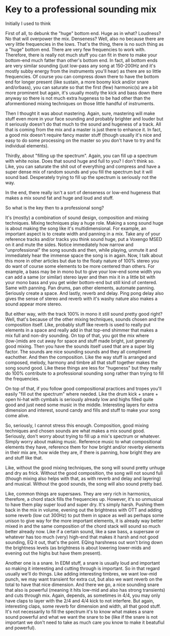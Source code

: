 # Key to a professional sounding mix
Initially I used to think


First of all, to debunk the "huge" bottom end. Huge as in what? Loudness? No that will overpower the mix. Denseness? Well, also no because there are very little frequencies in the lows. That's the thing, there is no such thing as a "huge" bottom end. There are very few frequencies to work with. Therefore, there is really not much stuff you can fit in there to make your bottom-end much fatter than other's bottom end. In fact, all bottom ends are very similar sounding (just low-pass any song at 150-200Hz and it's mostly subby energy from the instruments you'll hear) as there are so little frequencies. Of course you can compress down there to have the bottom end for longer present (like sustain, a more boomy kick and/or snare and/orbass), you can saturate so that the first (few) harmonic(s) are a bit more prominent but again, it's usually mostly the kick and bass down there anyway so there is not much extra hugeness to be had other than the aformentioned mixing techniques on those little handful of instruments.

Then I thought it was about mastering. Again, sure, mastering will make stuff even more in your face sounding and probably brighter and louder but it seriously doesn't do that much to the sound and hugeness of a track. All that is coming from the mix and a master is just there to enhance it. In fact, a good mix doesn't require fancy master stuff (though usually it's nice and easy to do some processing on the master so you don't have to try and fix individual elements).

Thirdly, about "filling up the spectrum". Again, you can fill up a spectrum with white noise. Does that sound huge and full to you? I don't think so. Like, you can saturate the shit out of everything and compress and have a super dense mix of random sounds and you fill the spectrum but it will sound bad. Desperately trying to fill up the spectrum is seriously not the way.

In the end, there really isn't a sort of denseness or low-end hugeness that makes a mix sound fat and huge and loud and stuff. 

So what is the key then to a professional song? 

It's (mostly) a combination of sound design, composition and mixing techniques. Mixing techniques play a huge role. Making a song sound huge is about making the song like it's multidimensional. For example, an important aspect is to create width and panning in a mix. Take any of your reference tracks and/or tracks you think sound huge, put a Voxengo MSED on it and mute the sides. Notice immediately how narrow and "unprofessional" the song sounds and then, while playing, unmute it and immediately hear the immense space the song is in again. Now, I talk about this more in other articles but due to the floaty nature of 100% stereo you do want of course some elements to be more centered than others. For example, a bass may be in mono but to give your low-end some width you can add a same (or similar) stereo layer and then mix it in a little bit with your mono bass and you get wider bottom-end but still kind of centered. Same with panning. Pan drums, pan other elements, automate panning. Seriously create a space. And lastly, reverb and delay. Ping pong delay also gives the sense of stereo and reverb with it's washy nature also makes a sound appear more stereo.

But either way, with the track 100% in mono it still sound pretty good right? Well, that's because of the other mixing techniques, sounds chosen and the composition itself. Like, probably stuff like reverb is used to really put elements in a space and really add in that top-end shimmer that makes a mix full and non-dry sounding. On top of that, you got the mix where (low-)mids are cut away for space and stuff made bright, just generally good mixing. Then you have the sounds itself used that are a super big factor. The sounds are nice sounding sounds and they all compliment eachother. And then the composition. Like the way stuff is arranged and composed, melody, harmony and timbre all that stuff together makes the song sound good. Like these things are less for "hugeness" but they really do 100% contribute to a professional sounding song rather than trying to fill the frequencies.

On top of that, if you follow good compositional practices and tropes you'll easily "fill out the spectrum" where needed. Like the drum kick + snare + open hi-hat with cymbals is seriously already low and highs filled quite good and just need some music in the middle. Interesting layers for extra dimension and interest, sound candy and fills and stuff to make your song come alive.

So, seriously, I cannot stress this enough. Composition, good mixing techniques and chosen sounds are what makes a mix sound good. Seriously, don't worry about trying to fill up a mix's spectrum or whatever. Simply worry about making music. Reference music to what compositional elements they have, reference them for how bright and/or reverby elements in their mix are, how wide they are, if there is panning, how bright they are and stuff like that.

Like, without the good mixing techniques, the song will sound pretty unhuge and dry as frick. Without the good composition, the song will not sound full (though mixing also helps with that, as with reverb and delay and layering) and musical. Without the good sounds, the song will also sound pretty bad.

Like, common things are supersaws. They are very rich in harmonics, therefore, a chord stack fills the frequencies up. However, it's so unmusical to have them play super loud and super dry. It's simply harsh. Pushing them back in the mix in volume, evening out the brightness with OTT and adding some reverb (low cut 300Hz) to put them in space as well as perhaps some unison to give way for the more important elements, it is already way better mixed in and the same composition of the chord stack will sound so much better already now. Like if a certain sound, like a saw bass, a supersaw or whatever has too much (very) high-end that makes it harsh and not good sounding, EQ it out, that's the point. EQing harshness out won't bring down the brightness levels (as brightness is about lowering lower-mids and evening out the highs but have them present).

Another one is a snare. In EDM stuff, a snare is usually loud and important so making it interesting and cutting through is important. So in that regard usually we'll do things. Like adding interesting timbres, we want low-mid punch, we may want transient for extra cut, but also we want reverb on the total to have that nice dimension. And there we go, a nice sounding snare that also is powerful (meaning it hits low-mid and also has strong transients) and cuts through mix. Again, depends, as sometimes in 4/4, you may only have claps to layer with the 2/4 and 4/4 kick to not interfere. But again, interesting claps, some reverb for dimension and width, all that good stuff. It's not necessarily to fill the spectrum it's to know what makes a snare sound powerful and what we want the snare to be (like if the snare is not important we don't need to take as much care you know to make it beatufiul and powerful).
